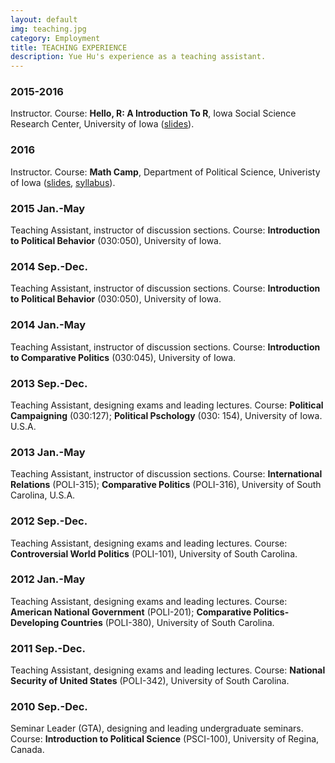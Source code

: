 ```yaml
---
layout: default
img: teaching.jpg
category: Employment
title: TEACHING EXPERIENCE
description: Yue Hu's experience as a teaching assistant.
---
```


### 2015-2016

Instructor. Course: **Hello, R: A Introduction To R**, Iowa Social Science Research Center, University of Iowa ([slides](https://rpubs.com/sammo3182)).

### 2016

Instructor. Course: **Math Camp**, Department of Political Science, Univeristy of Iowa ([slides](https://rpubs.com/sammo3182/mathcamp), [syllabus](doc/syllabus_math_camp_2016.pdf)).

### 2015 Jan.-May
Teaching Assistant, instructor of discussion sections. Course: **Introduction to Political Behavior** (030:050), University of Iowa.

### 2014 Sep.-Dec.
Teaching Assistant, instructor of discussion sections. Course: **Introduction to Political Behavior** (030:050), University of Iowa.

### 2014 Jan.-May
Teaching Assistant, instructor of discussion sections. Course: **Introduction to Comparative Politics** (030:045), University of Iowa.

### 2013 Sep.-Dec.
Teaching Assistant, designing exams and leading lectures. Course: **Political Campaigning** (030:127); **Political Pschology** (030: 154), University of Iowa. U.S.A.

### 2013 Jan.-May
Teaching Assistant, instructor of discussion sections. Course: **International Relations** (POLI-315); **Comparative Politics** (POLI-316), University of South Carolina, U.S.A.

### 2012 Sep.-Dec.
Teaching Assistant, designing exams and leading lectures. Course: **Controversial World Politics** (POLI-101), University of South Carolina.
### 2012 Jan.-May
Teaching Assistant, designing exams and leading lectures. Course: **American National Government** (POLI-201); **Comparative Politics-Developing Countries** (POLI-380), University of South Carolina.

### 2011 Sep.-Dec.
Teaching Assistant, designing exams and leading lectures. Course: **National Security of United States** (POLI-342), University of South Carolina.

### 2010 Sep.-Dec.
Seminar Leader (GTA), designing and leading undergraduate seminars. Course: **Introduction to Political Science** (PSCI-100), University of Regina, Canada.